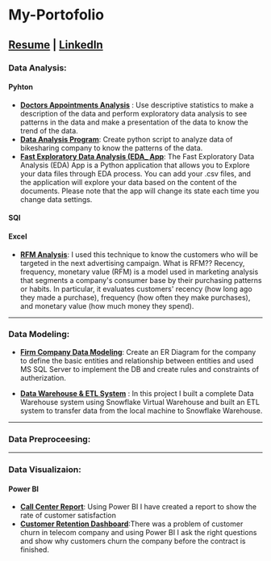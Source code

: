 # My-Portofolio
[Resume]() | [LinkedIn](https://www.linkedin.com/in/talaat-hasanin/)
---

### Data Analysis:
#### Pyhton
* __[Doctors Appointments Analysis](https://github.com/TalaatHasanin/My-Portofolio/tree/main/Data%20Analysis/Doctors%20Appointments%20Analysis)__ : Use descriptive statistics to make a description of the data and perform exploratory data analysis to see patterns in the data and make a presentation of the data to know the trend of the data.
* __[Data Analysis Program](https://github.com/TalaatHasanin/My-Portofolio/tree/main/Data%20Analysis/Data%20Analysis%20System)__: Create python script to analyze data of bikesharing company to know the patterns of the data.
* __[Fast Exploratory Data Analysis (EDA_ App](https://github.com/TalaatHasanin/Fast_EDA)__: The Fast Exploratory Data Analysis (EDA) App is a Python application that allows you to Explore your data files through EDA process. You can add your .csv files, and the application will explore your data based on the content of the documents. Please note that the app will change its state each time you change data settings.
#### SQl
#### Excel
* __[RFM Analysis](https://github.com/TalaatHasanin/KPMG-Virtual-Internship)__: I used this technique to know the customers who will be targeted in the next advertising campaign.
What is RFM??
Recency, frequency, monetary value (RFM) is a model used in marketing analysis that segments a company's consumer base by their purchasing patterns or habits. In particular, it evaluates customers' recency (how long ago they made a purchase), frequency (how often they make purchases), and monetary value (how much money they spend). 
---

### Data Modeling:
* __[Firm Company Data Modeling](https://github.com/TalaatHasanin/Data_Modeling-Firm)__: Create an ER Diagram for the company to define the basic entities and relationship between entities and used MS SQL Server to implement the DB and create rules and constraints of autherization.

* __[Data Warehouse & ETL System](https://github.com/TalaatHasanin/Internspedia-Data_Engineering_Internship/tree/main/Data%20Warehouse%20%26%20ETL%20System)__ :
In this project I built a complete Data Warehouse system using Snowflake Virtual Warehouse and built an ETL system to transfer data from the local machine to Snowflake Warehouse.

---

### Data Preproceesing:
---

### Data Visualizaion:
#### Power BI
* __[Call Center Report](https://github.com/TalaatHasanin/Pwc-Virtual-Internship/tree/main/task-1)__: Using Power BI I have created a report to show the rate of customer satisfaction
* __[Customer Retention Dashboard](https://github.com/TalaatHasanin/Pwc-Virtual-Internship/tree/main/task-2)__:There was a problem of customer churn in telecom company and using Power BI I ask the right questions and show why customers churn the company before the contract is finished.
